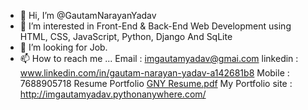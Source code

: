 - 👋 Hi, I’m @GautamNarayanYadav
- 👀 I’m interested in Front-End & Back-End Web Development using HTML, CSS, JavaScript, Python, Django And SqLite
- 💞️ I’m looking for Job.
- 📫 How to reach me ...
   Email : imgautamyadav@gmai.com
   linkedin : www.linkedin.com/in/gautam-narayan-yadav-a142681b8
   Mobile : 7688905718
   Resume Portfolio  [GNY Resume.pdf](https://github.com/GautamNarayanYadav/GautamNarayanYadav/files/7770374/GNY.Resume.pdf)
   My Portfolio site : http://imgautamyadav.pythonanywhere.com/

<!---
GautamNarayanYadav/GautamNarayanYadav is a ✨ special ✨ repository because its `README.md` (this file) appears on your GitHub profile.
You can click the Preview link to take a look at your changes.
--->
